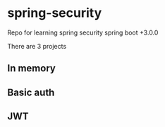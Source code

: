 # spring-security
Repo for learning spring security spring boot +3.0.0

There are 3 projects 
## In memory
## Basic auth
## JWT
